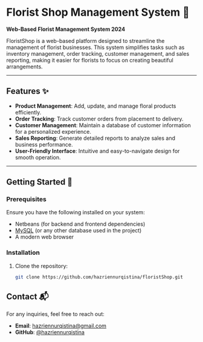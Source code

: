 # Florist Shop Management System 🌸

**Web-Based Florist Management System 2024**

FloristShop is a web-based platform designed to streamline the management of florist businesses. This system simplifies tasks such as inventory management, order tracking, customer management, and sales reporting, making it easier for florists to focus on creating beautiful arrangements.

---

## Features ✨

- **Product Management**: Add, update, and manage floral products efficiently.
- **Order Tracking**: Track customer orders from placement to delivery.
- **Customer Management**: Maintain a database of customer information for a personalized experience.
- **Sales Reporting**: Generate detailed reports to analyze sales and business performance.
- **User-Friendly Interface**: Intuitive and easy-to-navigate design for smooth operation.

---

## Getting Started 🚀

### Prerequisites
Ensure you have the following installed on your system:
- Netbeans (for backend and frontend dependencies)
- [MySQL](https://www.mysql.com/) (or any other database used in the project)
- A modern web browser

### Installation
1. Clone the repository:
   ```bash
   git clone https://github.com/hazriennurqistina/floristShop.git

## Contact 📬

For any inquiries, feel free to reach out:

- **Email**: [hazriennurqistina@gmail.com](mailto:hazriennurqistina@gmail.com)
- **GitHub**: [@hazriennurqistina](https://github.com/hazriennurqistina)   
